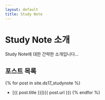 ```yaml
---
layout: default
title: Study Note
---
```


# Study Note 소개
Study Note에 대한 간략한 소개입니다...

## 포스트 목록
{% for post in site.ds17_studynote %}
- [{{ post.title }}]({{ post.url }})
{% endfor %}